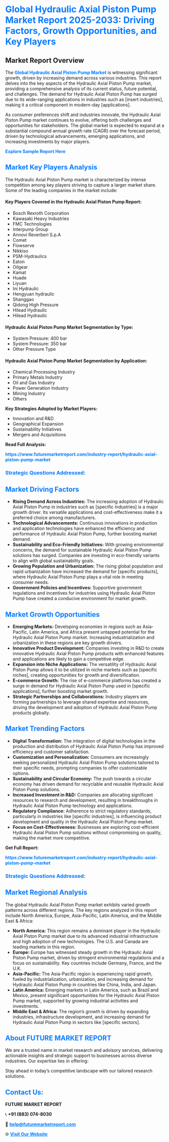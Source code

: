 <h1 style="color: #007BFF;">Global Hydraulic Axial Piston Pump Market Report 2025-2033: Driving Factors, Growth Opportunities, and Key Players</h1>

<section id="overview">
<h2>Market Report Overview</h2>
<p>The <a href="https://www.futuremarketreport.com/industry-report/hydraulic-axial-piston-pump-market" style="color: #007BFF; text-decoration: none;"><strong>Global Hydraulic Axial Piston Pump Market</strong></a> is witnessing significant growth, driven by increasing demand across various industries. This report delves into the key aspects of the Hydraulic Axial Piston Pump market, providing a comprehensive analysis of its current status, future potential, and challenges. The demand for Hydraulic Axial Piston Pump has surged due to its wide-ranging applications in industries such as [insert industries], making it a critical component in modern-day [applications].</p>
<p>As consumer preferences shift and industries innovate, the Hydraulic Axial Piston Pump market continues to evolve, offering both challenges and opportunities for stakeholders. The global market is expected to expand at a substantial compound annual growth rate (CAGR) over the forecast period, driven by technological advancements, emerging applications, and increasing investments by major players.</p>
</section>

<section id="overview">
<p><a href="https://www.futuremarketreport.com/request-sample/reportId=88403" style="color: #007BFF; text-decoration: none;"><strong>Explore Sample Report Here</strong></a></p>
</section>

<section id="key-players">
<h2 style="color: #007BFF;">Market Key Players Analysis</h2>
<p>The Hydraulic Axial Piston Pump market is characterized by intense competition among key players striving to capture a larger market share. Some of the leading companies in the market include:</p>
<h4>Key Players Covered in the Hydraulic Axial Piston Pump Report:</h4>
<ul><li>Bosch Rexroth Corporation</li><li>Kawasaki Heavy Industries</li><li>FMC Technologies</li><li>Interpump Group</li><li>Annovi Reverberi S.p.A</li><li>Comet</li><li>Flowserve</li><li>Nikkiso</li><li>PSM-Hydraulics</li><li>Eaton</li><li>Oilgear</li><li>Kamat</li><li>Huade</li><li>Liyuan</li><li>Ini Hydraulic</li><li>Hengyuan hydraulic</li><li>Shanggao</li><li>Qidong High Pressure</li><li>Hilead Hydraulic</li><li>Hilead Hydraulic</li></ul>
<h4>Hydraulic Axial Piston Pump Market Segmentation by Type:</h4>
<ul><li>System Pressure: 400 bar</li><li>System Pressure: 350 bar</li><li>Other Pressure Type</li></ul>

<h4>Hydraulic Axial Piston Pump Market Segmentation by Application:</h4>
<ul><li>Chemical Processing Industry</li><li>Primary Metals Industry</li><li>Oil and Gas Industry</li><li>Power Generation Industry</li><li>Mining Industry</li><li>Others</li></ul>
<p><strong>Key Strategies Adopted by Market Players:</strong></p>
<ul>
<li>Innovation and R&D</li>
<li>Geographical Expansion</li>
<li>Sustainability Initiatives</li>
<li>Mergers and Acquisitions</li>
</ul>
</section>

<section>
<p><strong>Read Full Analysis: </strong></p><a href="https://www.futuremarketreport.com/industry-report/hydraulic-axial-piston-pump-market" style="color: #007BFF; text-decoration: none;"><strong>https://www.futuremarketreport.com/industry-report/hydraulic-axial-piston-pump-market</strong></a>
<h3 style="color: #007BFF;">Strategic Questions Addressed:</h3>
</section>

<section id="driving-factors">
<h2 style="color: #007BFF;">Market Driving Factors</h2>
<ul>
<li><strong>Rising Demand Across Industries:</strong> The increasing adoption of Hydraulic Axial Piston Pump in industries such as [specific industries] is a major growth driver. Its versatile applications and cost-effectiveness make it a preferred choice among manufacturers.</li>
<li><strong>Technological Advancements:</strong> Continuous innovations in production and application technologies have enhanced the efficiency and performance of Hydraulic Axial Piston Pump, further boosting market demand.</li>
<li><strong>Sustainability and Eco-Friendly Initiatives:</strong> With growing environmental concerns, the demand for sustainable Hydraulic Axial Piston Pump solutions has surged. Companies are investing in eco-friendly variants to align with global sustainability goals.</li>
<li><strong>Growing Population and Urbanization:</strong> The rising global population and rapid urbanization have increased the demand for [specific products], where Hydraulic Axial Piston Pump plays a vital role in meeting consumer needs.</li>
<li><strong>Government Policies and Incentives:</strong> Supportive government regulations and incentives for industries using Hydraulic Axial Piston Pump have created a conducive environment for market growth.</li>
</ul>
</section>

<section id="growth-opportunities">
<h2 style="color: #007BFF;">Market Growth Opportunities</h2>
<ul>
<li><strong>Emerging Markets:</strong> Developing economies in regions such as Asia-Pacific, Latin America, and Africa present untapped potential for the Hydraulic Axial Piston Pump market. Increasing industrialization and urbanization in these regions are key growth drivers.</li>
<li><strong>Innovative Product Development:</strong> Companies investing in R&D to create innovative Hydraulic Axial Piston Pump products with enhanced features and applications are likely to gain a competitive edge.</li>
<li><strong>Expansion into Niche Applications:</strong> The versatility of Hydraulic Axial Piston Pump allows it to be utilized in niche markets such as [specific niches], creating opportunities for growth and diversification.</li>
<li><strong>E-commerce Growth:</strong> The rise of e-commerce platforms has created a surge in demand for Hydraulic Axial Piston Pump used in [specific applications], further boosting market growth.</li>
<li><strong>Strategic Partnerships and Collaborations:</strong> Industry players are forming partnerships to leverage shared expertise and resources, driving the development and adoption of Hydraulic Axial Piston Pump products globally.</li>
</ul>
</section>

<section id="trending-factors">
<h2 style="color: #007BFF;">Market Trending Factors</h2>
<ul>
<li><strong>Digital Transformation:</strong> The integration of digital technologies in the production and distribution of Hydraulic Axial Piston Pump has improved efficiency and customer satisfaction.</li>
<li><strong>Customization and Personalization:</strong> Consumers are increasingly seeking personalized Hydraulic Axial Piston Pump solutions tailored to their specific needs, prompting companies to offer customizable options.</li>
<li><strong>Sustainability and Circular Economy:</strong> The push towards a circular economy has driven demand for recyclable and reusable Hydraulic Axial Piston Pump solutions.</li>
<li><strong>Increased Investment in R&D:</strong> Companies are allocating significant resources to research and development, resulting in breakthroughs in Hydraulic Axial Piston Pump technology and applications.</li>
<li><strong>Regulatory Compliance:</strong> Adherence to strict regulatory standards, particularly in industries like [specific industries], is influencing product development and quality in the Hydraulic Axial Piston Pump market.</li>
<li><strong>Focus on Cost-Effectiveness:</strong> Businesses are exploring cost-efficient Hydraulic Axial Piston Pump solutions without compromising on quality, making the market more competitive.</li>
</ul>
</section>

<section>
<p><strong>Get Full Report: </strong></p><a href="https://www.futuremarketreport.com/industry-report/hydraulic-axial-piston-pump-market" style="color: #007BFF; text-decoration: none;"><strong>https://www.futuremarketreport.com/industry-report/hydraulic-axial-piston-pump-market</strong></a>
<h3 style="color: #007BFF;">Strategic Questions Addressed:</h3>
</section>


<section id="regional-analysis">
<h2 style="color: #007BFF;">Market Regional Analysis</h2>
<p>The global Hydraulic Axial Piston Pump market exhibits varied growth patterns across different regions. The key regions analyzed in this report include North America, Europe, Asia-Pacific, Latin America, and the Middle East & Africa:</p>
<ul>
<li><strong>North America:</strong> This region remains a dominant player in the Hydraulic Axial Piston Pump market due to its advanced industrial infrastructure and high adoption of new technologies. The U.S. and Canada are leading markets in this region.</li>
<li><strong>Europe:</strong> Europe has witnessed steady growth in the Hydraulic Axial Piston Pump market, driven by stringent environmental regulations and a focus on sustainability. Key countries include Germany, France, and the U.K.</li>
<li><strong>Asia-Pacific:</strong> The Asia-Pacific region is experiencing rapid growth, fueled by industrialization, urbanization, and increasing demand for Hydraulic Axial Piston Pump in countries like China, India, and Japan.</li>
<li><strong>Latin America:</strong> Emerging markets in Latin America, such as Brazil and Mexico, present significant opportunities for the Hydraulic Axial Piston Pump market, supported by growing industrial activities and investments.</li>
<li><strong>Middle East & Africa:</strong> The region’s growth is driven by expanding industries, infrastructure development, and increasing demand for Hydraulic Axial Piston Pump in sectors like [specific sectors].</li>
</ul>
</section>

<footer>
<h2 style="color: #007BFF;">About FUTURE MARKET REPORT</h2>
<p>We are a trusted name in market research and advisory services, delivering actionable insights and strategic support to businesses across diverse industries. Our expertise lies in offering:</p>

<p>Stay ahead in today’s competitive landscape with our tailored research solutions.</p>

<h2 style="color: #007BFF;">Contact Us:</h2>
<p><strong>FUTURE MARKET REPORT</strong></p>
<p>📞 <strong>+91 (883) 074-8030</strong></p>
<p>📧 <strong><a href="mailto:help@futuremarketreport.com" style="color: #007BFF;">help@futuremarketreport.com</a></strong></p>
<p>🌐 <strong><a href="https://www.futuremarketreport.com/" style="color: #007BFF;">Visit Our Website</a></strong></p>
</footer>